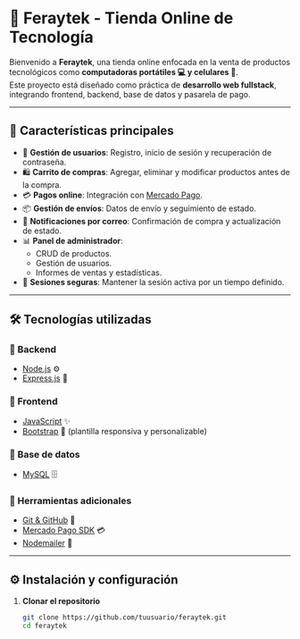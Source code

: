 # 🛒 Feraytek - Tienda Online de Tecnología

Bienvenido a **Feraytek**, una tienda online enfocada en la venta de productos tecnológicos como **computadoras portátiles 💻 y celulares 📱**.  
Este proyecto está diseñado como práctica de **desarrollo web fullstack**, integrando frontend, backend, base de datos y pasarela de pago.

---

## 📌 Características principales

- 👤 **Gestión de usuarios**: Registro, inicio de sesión y recuperación de contraseña.
- 🛍️ **Carrito de compras**: Agregar, eliminar y modificar productos antes de la compra.
- 💳 **Pagos online**: Integración con [Mercado Pago](https://www.mercadopago.com.ar/).
- 📦 **Gestión de envíos**: Datos de envío y seguimiento de estado.
- 📧 **Notificaciones por correo**: Confirmación de compra y actualización de estado.
- 📊 **Panel de administrador**:
  - CRUD de productos.
  - Gestión de usuarios.
  - Informes de ventas y estadísticas.
- 🔐 **Sesiones seguras**: Mantener la sesión activa por un tiempo definido.

---

## 🛠️ Tecnologías utilizadas

### 🔹 Backend
- [Node.js](https://nodejs.org/) ⚙️  
- [Express.js](https://expressjs.com/) 🚀  

### 🔹 Frontend
- [JavaScript](https://developer.mozilla.org/es/docs/Web/JavaScript) ✨  
- [Bootstrap](https://getbootstrap.com/) 🎨 (plantilla responsiva y personalizable)  

### 🔹 Base de datos
- [MySQL](https://www.mysql.com/) 🗄️  

### 🔹 Herramientas adicionales
- [Git & GitHub](https://github.com/) 🐙  
- [Mercado Pago SDK](https://www.mercadopago.com.ar/developers/) 💳  
- [Nodemailer](https://nodemailer.com/) 📧  

---

## ⚙️ Instalación y configuración

1. **Clonar el repositorio**  
   ```bash
   git clone https://github.com/tuusuario/feraytek.git
   cd feraytek
